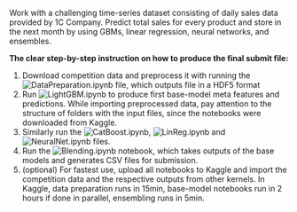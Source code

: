 Work with a challenging time-series dataset consisting of daily sales data provided by 1C Company. Predict total sales for every product and store in the next month by using GBMs, linear regression, neural networks, and ensembles.

**The clear step-by-step instruction on how to produce the final submit file:**
1. Download competition data and preprocess it with running the ![DataPreparation.ipynb](https://github.com/polakowo/mymlprojects/blob/master/sales-prediction/DataPreparation.ipynb) file, which outputs file in a HDF5 format
2. Run ![LightGBM.ipynb](https://github.com/polakowo/mymlprojects/blob/master/sales-prediction/LightGBM.ipynb) to produce first base-model meta features and predictions. While importing preprocessed data, pay attention to the structure of folders with the input files, since the notebooks were downloaded from Kaggle. 
3. Similarly run the ![CatBoost.ipynb](https://github.com/polakowo/mymlprojects/blob/master/sales-prediction/CatBoost.ipynb), ![LinReg.ipynb](https://github.com/polakowo/mymlprojects/blob/master/sales-prediction/LinReg.ipynb) and ![NeuralNet.ipynb](https://github.com/polakowo/mymlprojects/blob/master/sales-prediction/NeuralNet.ipynb) files.
4. Run the ![Blending.ipynb](https://github.com/polakowo/mymlprojects/blob/master/sales-prediction/Blending.ipynb) notebook, which takes outputs of the base models and generates CSV files for submission.
5. (optional) For fastest use, upload all notebooks to Kaggle and import the competition data and the respective outputs from other kernels. In Kaggle, data preparation runs in 15min, base-model notebooks run in 2 hours if done in parallel, ensembling runs in 5min.
